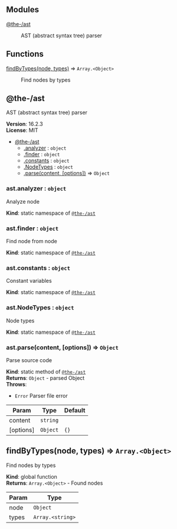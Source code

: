 <!--- Code generated by @the-/script-doc. DO NOT EDIT. -->

## Modules

<dl>
<dt><a href="#module_@the-/ast">@the-/ast</a></dt>
<dd><p>AST (abstract syntax tree) parser</p>
</dd>
</dl>

## Functions

<dl>
<dt><a href="#findByTypes">findByTypes(node, types)</a> ⇒ <code>Array.&lt;Object&gt;</code></dt>
<dd><p>Find nodes by types</p>
</dd>
</dl>

<a name="module_@the-/ast"></a>

## @the-/ast
AST (abstract syntax tree) parser

**Version**: 16.2.3  
**License**: MIT  

* [@the-/ast](#module_@the-/ast)
    * [.analyzer](#module_@the-/ast.analyzer) : <code>object</code>
    * [.finder](#module_@the-/ast.finder) : <code>object</code>
    * [.constants](#module_@the-/ast.constants) : <code>object</code>
    * [.NodeTypes](#module_@the-/ast.NodeTypes) : <code>object</code>
    * [.parse(content, [options])](#module_@the-/ast.parse) ⇒ <code>Object</code>

<a name="module_@the-/ast.analyzer"></a>

### ast.analyzer : <code>object</code>
Analyze node

**Kind**: static namespace of [<code>@the-/ast</code>](#module_@the-/ast)  
<a name="module_@the-/ast.finder"></a>

### ast.finder : <code>object</code>
Find node from node

**Kind**: static namespace of [<code>@the-/ast</code>](#module_@the-/ast)  
<a name="module_@the-/ast.constants"></a>

### ast.constants : <code>object</code>
Constant variables

**Kind**: static namespace of [<code>@the-/ast</code>](#module_@the-/ast)  
<a name="module_@the-/ast.NodeTypes"></a>

### ast.NodeTypes : <code>object</code>
Node types

**Kind**: static namespace of [<code>@the-/ast</code>](#module_@the-/ast)  
<a name="module_@the-/ast.parse"></a>

### ast.parse(content, [options]) ⇒ <code>Object</code>
Parse source code

**Kind**: static method of [<code>@the-/ast</code>](#module_@the-/ast)  
**Returns**: <code>Object</code> - parsed Object  
**Throws**:

- <code>Error</code> Parser file error


| Param | Type | Default |
| --- | --- | --- |
| content | <code>string</code> |  | 
| [options] | <code>Object</code> | <code>{}</code> | 

<a name="findByTypes"></a>

## findByTypes(node, types) ⇒ <code>Array.&lt;Object&gt;</code>
Find nodes by types

**Kind**: global function  
**Returns**: <code>Array.&lt;Object&gt;</code> - Found nodes  

| Param | Type |
| --- | --- |
| node | <code>Object</code> | 
| types | <code>Array.&lt;string&gt;</code> | 

